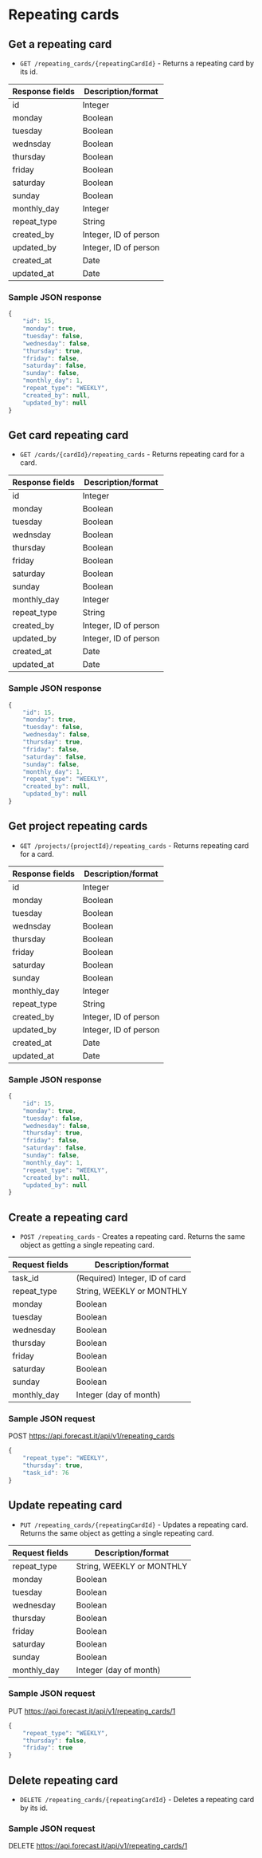 # Repeating cards

## Get a repeating card

* `GET /repeating_cards/{repeatingCardId}` - Returns a repeating card by its id.

|Response fields | Description/format|
|------------ | -------------|
|id | Integer|
|monday | Boolean|
|tuesday | Boolean|
|wednsday | Boolean|
|thursday | Boolean|
|friday | Boolean|
|saturday | Boolean|
|sunday | Boolean|
|monthly_day | Integer|
|repeat_type | String|
|created_by | Integer, ID of person|
|updated_by | Integer, ID of person|
|created_at | Date|
|updated_at | Date|

### Sample JSON response
```javascript
{
    "id": 15,
    "monday": true,
    "tuesday": false,
    "wednesday": false,
    "thursday": true,
    "friday": false,
    "saturday": false,
    "sunday": false,
    "monthly_day": 1,
    "repeat_type": "WEEKLY",
    "created_by": null,
    "updated_by": null
}
```

## Get card repeating card

* `GET /cards/{cardId}/repeating_cards` - Returns repeating card for a card.

|Response fields | Description/format|
|------------ | -------------|
|id | Integer|
|monday | Boolean|
|tuesday | Boolean|
|wednsday | Boolean|
|thursday | Boolean|
|friday | Boolean|
|saturday | Boolean|
|sunday | Boolean|
|monthly_day | Integer|
|repeat_type | String|
|created_by | Integer, ID of person|
|updated_by | Integer, ID of person|
|created_at | Date|
|updated_at | Date|

### Sample JSON response
```javascript
{
    "id": 15,
    "monday": true,
    "tuesday": false,
    "wednesday": false,
    "thursday": true,
    "friday": false,
    "saturday": false,
    "sunday": false,
    "monthly_day": 1,
    "repeat_type": "WEEKLY",
    "created_by": null,
    "updated_by": null
}
```

## Get project repeating cards

* `GET /projects/{projectId}/repeating_cards` - Returns repeating card for a card.

|Response fields | Description/format|
|------------ | -------------|
|id | Integer|
|monday | Boolean|
|tuesday | Boolean|
|wednsday | Boolean|
|thursday | Boolean|
|friday | Boolean|
|saturday | Boolean|
|sunday | Boolean|
|monthly_day | Integer|
|repeat_type | String|
|created_by | Integer, ID of person|
|updated_by | Integer, ID of person|
|created_at | Date|
|updated_at | Date|

### Sample JSON response
```javascript
{
    "id": 15,
    "monday": true,
    "tuesday": false,
    "wednesday": false,
    "thursday": true,
    "friday": false,
    "saturday": false,
    "sunday": false,
    "monthly_day": 1,
    "repeat_type": "WEEKLY",
    "created_by": null,
    "updated_by": null
}
```


## Create a repeating card

* `POST /repeating_cards` - Creates a repeating card. Returns the same object as getting a single repeating card.

|Request fields | Description/format|
|------------ | -------------|
|task_id | (Required) Integer, ID of card|
|repeat_type | String, WEEKLY or MONTHLY|
|monday | Boolean|
|tuesday | Boolean|
|wednesday | Boolean|
|thursday | Boolean|
|friday | Boolean|
|saturday | Boolean|
|sunday | Boolean|
|monthly_day | Integer (day of month)|

### Sample JSON request
POST https://api.forecast.it/api/v1/repeating_cards

```javascript
{
	"repeat_type": "WEEKLY",
	"thursday": true,
	"task_id": 76
}
```

## Update repeating card

* `PUT /repeating_cards/{repeatingCardId}` - Updates a repeating card. Returns the same object as getting a single repeating card.

|Request fields | Description/format|
|------------ | -------------|
|repeat_type | String, WEEKLY or MONTHLY|
|monday | Boolean|
|tuesday | Boolean|
|wednesday | Boolean|
|thursday | Boolean|
|friday | Boolean|
|saturday | Boolean|
|sunday | Boolean|
|monthly_day | Integer (day of month)|

### Sample JSON request
PUT https://api.forecast.it/api/v1/repeating_cards/1

```javascript
{
	"repeat_type": "WEEKLY",
	"thursday": false,
	"friday": true
}
```

## Delete repeating card

* `DELETE /repeating_cards/{repeatingCardId}` - Deletes a repeating card by its id.

### Sample JSON request
DELETE https://api.forecast.it/api/v1/repeating_cards/1
